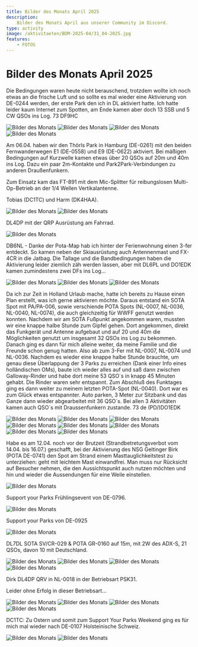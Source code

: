 ```yaml
---
title: Bilder des Monats April 2025
description:
    Bilder des Monats April aus unserer Community im Discord.
type: activity
image: /aktivitaeten/BDM-2025-04/31_04-2025.jpg
features:
    - FOTOS
---
```


# Bilder des Monats April 2025


Die Bedingungen waren heute nicht berauschend, trotzdem wollte ich noch etwas an die frische Luft und so sollte es mal wieder eine Aktivierung von DE-0244 werden, der erste Park den ich in DL aktiviert hatte. Ich hatte leider kaum Internet zum Spotten, am Ende kamen aber doch 13 SSB und 5 CW QSOs ins Log. 73 DF9HC

![Bilder des Monats](/aktivitaeten/BDM-2025-04/00_04-2025.jpg)
![Bilder des Monats](/aktivitaeten/BDM-2025-04/01_04-2025.jpg)
![Bilder des Monats](/aktivitaeten/BDM-2025-04/02_04-2025.jpg)
![Bilder des Monats](/aktivitaeten/BDM-2025-04/03_04-2025.jpg)

Am 06.04. haben wir den Thörls Park in Hamburg (DE-0261) mit den beiden Fernwanderwegen E1 (DE-0558) und E9 (DE-0622) aktiviert. Bei mäßigen Bedingungen auf Kurzwelle kamen etwas über 20 QSOs auf 20m und 40m ins Log. Dazu ein paar 2m-Kontakte und Park2Park-Verbindungen zu anderen Draußenfunkern.

Zum Einsatz kam das FT-891 mit dem Mic-Splitter für reibungslosen Multi-Op-Betrieb an der 1/4 Wellen Vertikalantenne. 

Tobias (DC1TC) und Harm (DK4HAA).

![Bilder des Monats](/aktivitaeten/BDM-2025-04/04_04-2025.jpg)
![Bilder des Monats](/aktivitaeten/BDM-2025-04/05_04-2025.jpg)

DL4DP mit der QRP Ausrüstung am Fahrrad.

![Bilder des Monats](/aktivitaeten/BDM-2025-04/06_04-2025.jpg)

DB6NL - Danke der Pota-Map hab ich hinter der Ferienwohnung einen 3-fer entdeckt. So kamen neben der Skiausrüstung auch Antennenmast und FX-4CR in die Jatbag. Die Tallage und die Bandbedingungen haben die Aktivierung leider ziemlich zäh werden lassen, aber mit DL6PL und DO1EDK kamen zumindestens zwei DFs ins Log…

![Bilder des Monats](/aktivitaeten/BDM-2025-04/07_04-2025.jpg)
![Bilder des Monats](/aktivitaeten/BDM-2025-04/08_04-2025.jpg)
![Bilder des Monats](/aktivitaeten/BDM-2025-04/09_04-2025.jpg)

Da ich zur Zeit in Holland Urlaub mache, hatte ich bereits zu Hause einen Plan erstellt, was ich gerne aktivieren möchte. Daraus entstand ein SOTA Spot mit PA/PA-006, sowie verschiende POTA Spots (NL-0007, NL-0036, NL-0040, NL-0074), die auch gleichzeitig für WWFF genutzt werden konnten.
Nachdem wir am SOTA Fußpunkt angekommen waren, mussten wir eine knappe halbe Stunde zum Gipfel gehen. Dort angekommen, direkt das Funkgerät und Antenne aufgebaut und auf 20 und 40m die Möglichkeiten genutzt um insgesamt 32 QSOs ins Log zu bekommen. Danach ging es dann für mich alleine weiter, da meine Familie und die Freunde schon genug hatten. Also ab zum 3-Fer mit NL-0007, NL-0074 und NL-0036.
Nachdem es wieder eine knappe halbe Stunde brauchte, um genau diese Überlappung der 3 Parks zu erreichen (Dank einer Info eines holländischen OMs), baute ich wieder alles auf und saß dann zwischen Galloway-Rinder und habe dort meine 53 QSO´s in knapp 45 Minuten gehabt. Die Rinder waren sehr entspannt. 
Zum Abschluß des Funktages ging es dann weiter zu meinem letzten POTA-Spot (NL-0040). Dort war es zum Glück etwas entspannter. Auto parken, 3 Meter zur Sitzbank und das Ganze dann wieder abgearbeitet mit 36 QSO´s.
Bei allen 3 Aktivitäten kamen auch QSO´s mit Draussenfunkern zustande. 
73 de (PD/)DO1EDK

![Bilder des Monats](/aktivitaeten/BDM-2025-04/11_04-2025.jpg)
![Bilder des Monats](/aktivitaeten/BDM-2025-04/12_04-2025.jpg)
![Bilder des Monats](/aktivitaeten/BDM-2025-04/13_04-2025.jpg)
![Bilder des Monats](/aktivitaeten/BDM-2025-04/14_04-2025.jpg)
![Bilder des Monats](/aktivitaeten/BDM-2025-04/15_04-2025.jpg)
![Bilder des Monats](/aktivitaeten/BDM-2025-04/16_04-2025.jpg)
![Bilder des Monats](/aktivitaeten/BDM-2025-04/17_04-2025.jpg)
![Bilder des Monats](/aktivitaeten/BDM-2025-04/18_04-2025.jpg)

Habe es am 12.04. noch vor der Brutzeit (Strandbetretungsverbot vom 14.04. bis 16.07.) geschafft, bei der Aktivierung des NSG Geltinger Birk (POTA DE-0741) den Spot am Strand einem Masttauglichkeitstest zu unterziehen: geht mit leichtem Mast einwandfrei. Man muss nur Rücksicht auf Besucher nehmen, die den Aussichtspunkt auch nutzen möchten und hin und wieder die Aussendungen für eine Weile einstellen.

![Bilder des Monats](/aktivitaeten/BDM-2025-04/19_04-2025.jpg)

Support your Parks Frühlingsevent von DE-0796.

![Bilder des Monats](/aktivitaeten/BDM-2025-04/20_04-2025.jpg)

Support your Parks von DE-0925

![Bilder des Monats](/aktivitaeten/BDM-2025-04/21_04-2025.jpg)

DL7DL SOTA SV/CR-029 & POTA GR-0160 auf 15m, mit 2W  des ADX-S, 21 QSOs, davon 10 mit Deutschland.

![Bilder des Monats](/aktivitaeten/BDM-2025-04/22_04-2025.jpg)
![Bilder des Monats](/aktivitaeten/BDM-2025-04/23_04-2025.jpg)
![Bilder des Monats](/aktivitaeten/BDM-2025-04/24_04-2025.jpg)
![Bilder des Monats](/aktivitaeten/BDM-2025-04/25_04-2025.jpg)

Dirk DL4DP QRV in NL-0018 in der Betriebsart PSK31. 

Leider ohne Erfolg in dieser Betriebsart...

![Bilder des Monats](/aktivitaeten/BDM-2025-04/26_04-2025.jpg)
![Bilder des Monats](/aktivitaeten/BDM-2025-04/27_04-2025.jpg)
![Bilder des Monats](/aktivitaeten/BDM-2025-04/28_04-2025.jpg)
![Bilder des Monats](/aktivitaeten/BDM-2025-04/29_04-2025.jpg)

DC1TC: Zu Ostern und somit zum Support Your Parks Weekend ging es für mich mal wieder nach DE-0107 Holsteinische Schweiz.

![Bilder des Monats](/aktivitaeten/BDM-2025-04/30_04-2025.jpg)
![Bilder des Monats](/aktivitaeten/BDM-2025-04/31_04-2025.jpg)

